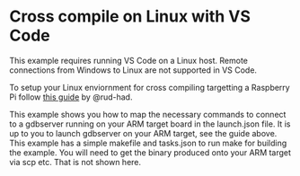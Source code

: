 # Cross compile on Linux with VS Code

This example requires running VS Code on a Linux host. Remote connections from Windows to Linux are not supported in VS Code.

To setup your Linux enviornment for cross compiling targetting a Raspberry Pi follow [this guide](http://hackaday.com/2016/02/03/code-craft-cross-compiling-for-the-raspberry-pi/) by @rud-had.

This example shows you how to map the necessary commands to connect to a gdbserver running on your ARM target board in the launch.json file. It is up to you to launch gdbserver on your ARM target, see the guide above. This example has a simple makefile and tasks.json to run make for building the example. You will need to get the binary produced onto your ARM target via scp etc. That is not shown here.